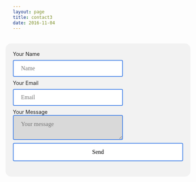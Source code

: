 ```yaml
---
layout: page
title: contact3
date: 2016-11-04
---
```

<style>
input[type=text] {
    width: 300px;
    padding: 12px 20px;
    margin: 8px 0;
    display: inline-block;
    border: 2px solid #4a86e8;
    border-radius: 4px;
    box-sizing: border-box;
    font-size: 16px;
    font-family: Nobile;
}
input[type=email] {
    width: 300px;
    padding: 12px 20px;
    margin: 8px 0;
    display: inline-block;
    border: 2px solid #4a86e8;
    border-radius: 4px;
    box-sizing: border-box;
    font-size: 16px;
    font-family: Nobile;
}
input[type=submit] {
    width: 100%;
    background-color: white;
    color: black;
    padding: 14px 20px;
    margin: 8px 0;
    display: inline-block;
    border: 2px solid #4a86e8;
    border-radius: 4px;
    cursor: pointer;
    font-size: 16px;
    font-family: Nobile;
}
input[type=submit]:hover {
    background-color: #4a86e8;
    color: white;
}
textarea {
    width: 300px;
    box-sizing: border-box;
    border: 2px solid #4a86e8;
    border-radius: 4px;
    font-size: 16px;
    background-color: #d9d9d9;
    background-position: 10px 10px;
    background-repeat: no-repeat;
    padding: 14px 20px;
    -webkit-transition: width 0.4s ease-in-out;
    transition: width 0.4s ease-in-out;
    font-family: Nobile;
}

textarea:focus {
    width: 100%;
    height: 150px;
    padding: 14px 20px;
    box-sizing: border-box;
    border: 2px solid #4a86e8;
    border-radius: 4px;
    background-color: white;
    resize: none;
}

div {
    border-radius: 15px;
    background-color: #f2f2f2;
    padding: 20px;
    display: flex;
    flex-direction: column;
    justify-content: center;
}
</style>
<div>
    <form id="contactform" action="https://formspree.io/rbm@awstrol.com" method="POST">
        <label for="name">Your Name</label>
        <br>
        <input type="text" name="name" placeholder="Name">
        <br>
        <label for="_replyto">Your Email</label>
        <br>
        <input type="email" name="_replyto" placeholder="Email">
        <input type="hidden" name="_subject" value="Website contact" />
        <br>
        <label for="message">Your Message</label>
        <br>
        <textarea name="message" placeholder="Your message"></textarea>
        <input type="text" name="_gotcha" style="display:none" />
        <input type="submit" value="Send">
    </form>
</div>



